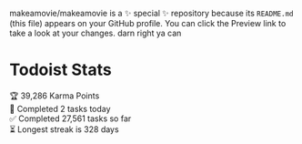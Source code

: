 makeamovie/makeamovie is a ✨ special ✨ repository because its `README.md` (this file) appears on your GitHub profile.
You can click the Preview link to take a look at your changes. darn right ya can

# Todoist Stats

<!-- TODO-IST:START -->
🏆  39,286 Karma Points           
🌸  Completed 2 tasks today           
✅  Completed 27,561 tasks so far           
⏳  Longest streak is 328 days
<!-- TODO-IST:END -->